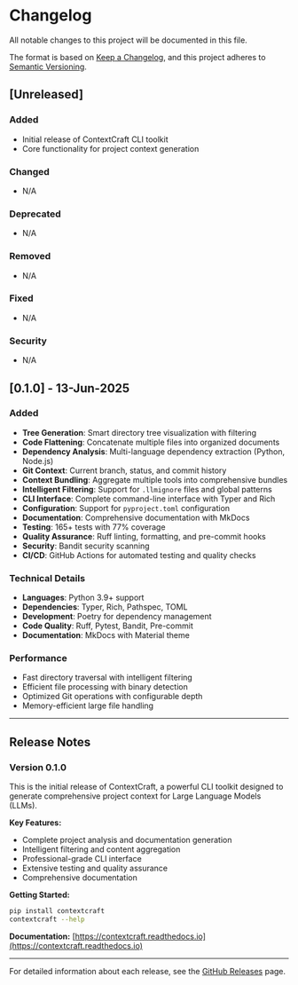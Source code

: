 # Changelog

All notable changes to this project will be documented in this file.

The format is based on [Keep a Changelog](https://keepachangelog.com/en/1.0.0/),
and this project adheres to [Semantic Versioning](https://semver.org/spec/v2.0.0.html).

## [Unreleased]

### Added
- Initial release of ContextCraft CLI toolkit
- Core functionality for project context generation

### Changed
- N/A

### Deprecated
- N/A

### Removed
- N/A

### Fixed
- N/A

### Security
- N/A

## [0.1.0] - 13-Jun-2025

### Added
- **Tree Generation**: Smart directory tree visualization with filtering
- **Code Flattening**: Concatenate multiple files into organized documents
- **Dependency Analysis**: Multi-language dependency extraction (Python, Node.js)
- **Git Context**: Current branch, status, and commit history
- **Context Bundling**: Aggregate multiple tools into comprehensive bundles
- **Intelligent Filtering**: Support for `.llmignore` files and global patterns
- **CLI Interface**: Complete command-line interface with Typer and Rich
- **Configuration**: Support for `pyproject.toml` configuration
- **Documentation**: Comprehensive documentation with MkDocs
- **Testing**: 165+ tests with 77% coverage
- **Quality Assurance**: Ruff linting, formatting, and pre-commit hooks
- **Security**: Bandit security scanning
- **CI/CD**: GitHub Actions for automated testing and quality checks

### Technical Details
- **Languages**: Python 3.9+ support
- **Dependencies**: Typer, Rich, Pathspec, TOML
- **Development**: Poetry for dependency management
- **Code Quality**: Ruff, Pytest, Bandit, Pre-commit
- **Documentation**: MkDocs with Material theme

### Performance
- Fast directory traversal with intelligent filtering
- Efficient file processing with binary detection
- Optimized Git operations with configurable depth
- Memory-efficient large file handling

---

## Release Notes

### Version 0.1.0
This is the initial release of ContextCraft, a powerful CLI toolkit designed to generate comprehensive project context for Large Language Models (LLMs).

**Key Features:**
- Complete project analysis and documentation generation
- Intelligent filtering and content aggregation
- Professional-grade CLI interface
- Extensive testing and quality assurance
- Comprehensive documentation

**Getting Started:**
```bash
pip install contextcraft
contextcraft --help
```

**Documentation:** [https://contextcraft.readthedocs.io](https://contextcraft.readthedocs.io)

---

For detailed information about each release, see the [GitHub Releases](https://github.com/Shorzinator/ContextCraft/releases) page.
